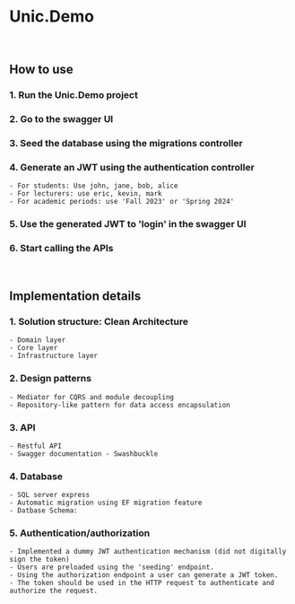 # Unic.Demo

<br>

## How to use
### 1. Run the Unic.Demo project
### 2. Go to the swagger UI
### 3. Seed the database using the migrations controller
### 4. Generate an JWT using the authentication controller
    - For students: Use john, jane, bob, alice 
    - For lecturers: use eric, kevin, mark
    - For academic periods: use 'Fall 2023' or 'Spring 2024'
### 5. Use the generated JWT to 'login' in the swagger UI
### 6. Start calling the APIs

<br/>

## Implementation details
### 1. Solution structure: Clean Architecture
    - Domain layer
    - Core layer
    - Infrastructure layer
### 2. Design patterns
    - Mediator for CQRS and module decoupling
    - Repository-like pattern for data access encapsulation
### 3. API
    - Restful API
    - Swagger documentation - Swashbuckle
### 4. Database
    - SQL server express
    - Automatic migration using EF migration feature
    - Datbase Schema:
### 5. Authentication/authorization
    - Implemented a dummy JWT authentication mechanism (did not digitally sign the token)
    - Users are preloaded using the 'seeding' endpoint.
    - Using the authorization endpoint a user can generate a JWT token.
    - The token should be used in the HTTP request to authenticate and authorize the request.
